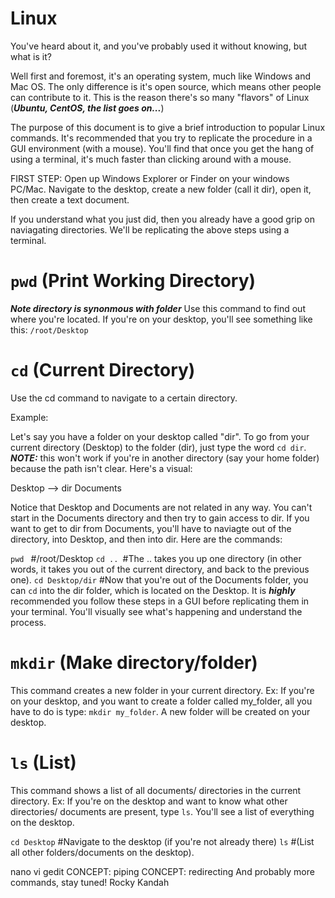# Linux 
You've heard about it, and you've probably used it without knowing, but what is it?


Well first and foremost, it's an operating system, much like Windows and Mac OS. The only difference is it's open source, which means other people can contribute to it. This is the reason there's so many "flavors" of Linux (***Ubuntu, CentOS, the list goes on...***)

The purpose of this document is to give a brief introduction to popular Linux commands. It's recommended that you try to replicate the procedure in a GUI environment (with a mouse). You'll find that once you get the hang of using a terminal, it's much faster than clicking around with a mouse. 

FIRST STEP: Open up Windows Explorer or Finder on your windows PC/Mac. Navigate to the desktop, create a new folder (call it dir), open it, then create a text document. 

If you understand what you just did, then you already have a good grip on naviagating directories. We'll be replicating the above steps using a terminal. 

# `pwd` (Print Working Directory)
***Note directory is synonmous with folder***
Use this command to find out where you're located. If you're on your desktop, you'll see something like this: `/root/Desktop`

# `cd` (Current Directory)
Use the cd command to navigate to a certain directory. 

Example: 

Let's say you have a folder on your desktop called "dir". To go from your current directory (Desktop) to the folder (dir), just type the word `cd dir`. 
***NOTE:*** this won't work if you're in another directory (say your home folder) because the path isn't clear. 
Here's a visual: 

Desktop --> dir
Documents

Notice that Desktop and Documents are not related in any way. You can't start in the Documents directory and then try to gain access to dir. If you want to get to dir from Documents, you'll have to naviagte out of the directory, into Desktop, and then into dir. Here are the commands: 

`pwd ` #/root/Desktop
`cd .. `#The .. takes you up one directory (in other words, it takes you out of the current directory, and back to the previous one).
`cd Desktop/dir` #Now that you're out of the Documents folder, you can `cd` into the dir folder, which is located on the Desktop. 
It is ***highly*** recommended you follow these steps in a GUI before replicating them in your terminal. You'll visually see what's happening and understand the process. 

# `mkdir` (Make directory/folder)
This command creates a new folder in your current directory. 
Ex:
If you're on your desktop, and you want to create a folder called my_folder, all you have to do is type: `mkdir my_folder`. A new folder will be created on your desktop. 

# `ls` (List)

This command shows a list of all documents/ directories in the current directory.
Ex: 
If you're on the desktop and want to know what other directories/ documents are present, type `ls`. You'll see a list of everything on the desktop.

`cd Desktop` #Navigate to the desktop (if you're not already there)
`ls` #(List all other folders/documents on the desktop). 

nano 
vi 
gedit
CONCEPT: piping
CONCEPT: redirecting
And probably more commands, stay tuned!
Rocky Kandah

